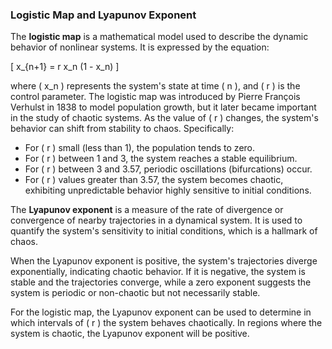 ### Logistic Map and Lyapunov Exponent

The **logistic map** is a mathematical model used to describe the dynamic behavior of nonlinear systems. It is expressed by the equation:

\[
x_{n+1} = r x_n (1 - x_n)
\]

where \( x_n \) represents the system's state at time \( n \), and \( r \) is the control parameter. The logistic map was introduced by Pierre François Verhulst in 1838 to model population growth, but it later became important in the study of chaotic systems. As the value of \( r \) changes, the system's behavior can shift from stability to chaos. Specifically:

- For \( r \) small (less than 1), the population tends to zero.
- For \( r \) between 1 and 3, the system reaches a stable equilibrium.
- For \( r \) between 3 and 3.57, periodic oscillations (bifurcations) occur.
- For \( r \) values greater than 3.57, the system becomes chaotic, exhibiting unpredictable behavior highly sensitive to initial conditions.

The **Lyapunov exponent** is a measure of the rate of divergence or convergence of nearby trajectories in a dynamical system. It is used to quantify the system's sensitivity to initial conditions, which is a hallmark of chaos. 

When the Lyapunov exponent is positive, the system's trajectories diverge exponentially, indicating chaotic behavior. If it is negative, the system is stable and the trajectories converge, while a zero exponent suggests the system is periodic or non-chaotic but not necessarily stable.

For the logistic map, the Lyapunov exponent can be used to determine in which intervals of \( r \) the system behaves chaotically. In regions where the system is chaotic, the Lyapunov exponent will be positive.
